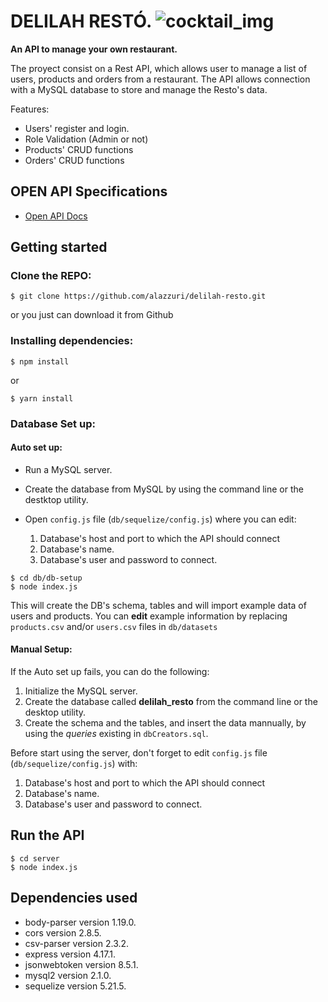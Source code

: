 # **DELILAH RESTÓ**. ![cocktail_img](/assets/icons/couscous.png)

**An API to manage your own restaurant.**

The proyect consist on a Rest API, which allows user to manage a list of users, products and orders from a restaurant.
The API allows connection with a MySQL database to store and manage the Resto's data.

Features:

- Users' register and login.
- Role Validation (Admin or not)
- Products' CRUD functions
- Orders' CRUD functions

## OPEN API Specifications

- [Open API Docs](/spec.yml)

## Getting started

### Clone the REPO:

```
$ git clone https://github.com/alazzuri/delilah-resto.git
```

or you just can download it from Github

### Installing dependencies:

```
$ npm install
```

or

```
$ yarn install
```

### Database Set up:

#### Auto set up:

- Run a MySQL server.

- Create the database from MySQL by using the command line or the destktop utility.

- Open `config.js` file (`db/sequelize/config.js`) where you can edit:

  1. Database's host and port to which the API should connect
  2. Database's name.
  3. Database's user and password to connect.

```
$ cd db/db-setup
$ node index.js
```

This will create the DB's schema, tables and will import example data of users and products. You can **edit** example information by replacing `products.csv` and/or `users.csv` files in `db/datasets`

#### Manual Setup:

If the Auto set up fails, you can do the following:

1. Initialize the MySQL server.
2. Create the database called **delilah_resto** from the command line or the desktop utility.
3. Create the schema and the tables, and insert the data mannually, by using the _queries_ existing in `dbCreators.sql`.

Before start using the server, don't forget to edit `config.js` file (`db/sequelize/config.js`) with:

1. Database's host and port to which the API should connect
2. Database's name.
3. Database's user and password to connect.

## Run the API

```
$ cd server
$ node index.js
```

## Dependencies used

- body-parser version 1.19.0.
- cors version 2.8.5.
- csv-parser version 2.3.2.
- express version 4.17.1.
- jsonwebtoken version 8.5.1.
- mysql2 version 2.1.0.
- sequelize version 5.21.5.
